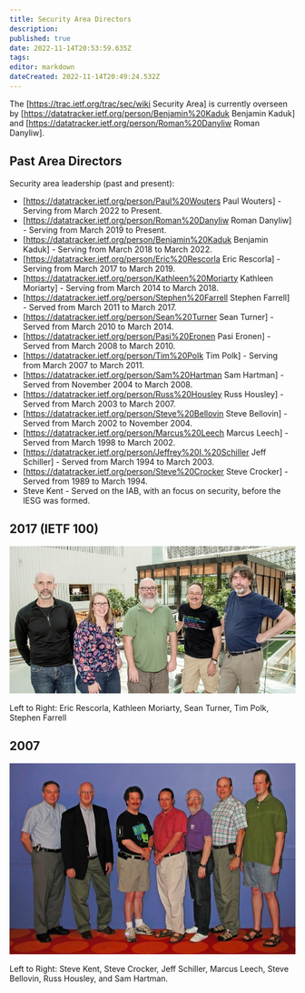 ```yaml
---
title: Security Area Directors
description: 
published: true
date: 2022-11-14T20:53:59.635Z
tags: 
editor: markdown
dateCreated: 2022-11-14T20:49:24.532Z
---
```


The [https://trac.ietf.org/trac/sec/wiki Security Area] is currently overseen by [https://datatracker.ietf.org/person/Benjamin%20Kaduk Benjamin Kaduk] and [https://datatracker.ietf.org/person/Roman%20Danyliw Roman Danyliw].

## Past Area Directors

Security area leadership (past and present):
 * [https://datatracker.ietf.org/person/Paul%20Wouters Paul Wouters] - Serving from March 2022 to Present.
 * [https://datatracker.ietf.org/person/Roman%20Danyliw Roman Danyliw] - Serving from March 2019 to Present.
 * [https://datatracker.ietf.org/person/Benjamin%20Kaduk Benjamin Kaduk] - Serving from March 2018 to March 2022.
 * [https://datatracker.ietf.org/person/Eric%20Rescorla Eric Rescorla] - Serving from March 2017 to March 2019.
 * [https://datatracker.ietf.org/person/Kathleen%20Moriarty Kathleen Moriarty] - Serving from March 2014 to March 2018.
 * [https://datatracker.ietf.org/person/Stephen%20Farrell Stephen Farrell] - Served from March 2011 to March 2017.
 * [https://datatracker.ietf.org/person/Sean%20Turner Sean Turner] - Served from March 2010 to March 2014.
 * [https://datatracker.ietf.org/person/Pasi%20Eronen Pasi Eronen] - Served from March 2008 to March 2010.
 * [https://datatracker.ietf.org/person/Tim%20Polk Tim Polk] - Serving from March 2007 to March 2011.
 * [https://datatracker.ietf.org/person/Sam%20Hartman Sam Hartman] - Served from November 2004 to March 2008.
 * [https://datatracker.ietf.org/person/Russ%20Housley Russ Housley] - Served from March 2003 to March 2007.
 * [https://datatracker.ietf.org/person/Steve%20Bellovin Steve Bellovin] - Served from March 2002 to November 2004.
 * [https://datatracker.ietf.org/person/Marcus%20Leech Marcus Leech] - Served from March 1998 to March 2002.
 * [https://datatracker.ietf.org/person/Jeffrey%20I.%20Schiller Jeff Schiller] - Served from March 1994 to March 2003.
 * [https://datatracker.ietf.org/person/Steve%20Crocker Steve Crocker] - Served from 1989 to March 1994.
 * Steve Kent - Served on the IAB, with an focus on security, before the IESG was formed.

## 2017 (IETF 100)

![sec-area-ads-ietf100-small.jpg](/sec-area-ads-ietf100-small.jpg)

Left to Right: Eric Rescorla, Kathleen Moriarty, Sean Turner, Tim Polk, Stephen Farrell

## 2007

![securityads_small.jpg](/securityads_small.jpg)

Left to Right: Steve Kent, Steve Crocker, Jeff Schiller, Marcus Leech, Steve Bellovin, Russ Housley, and Sam Hartman.
